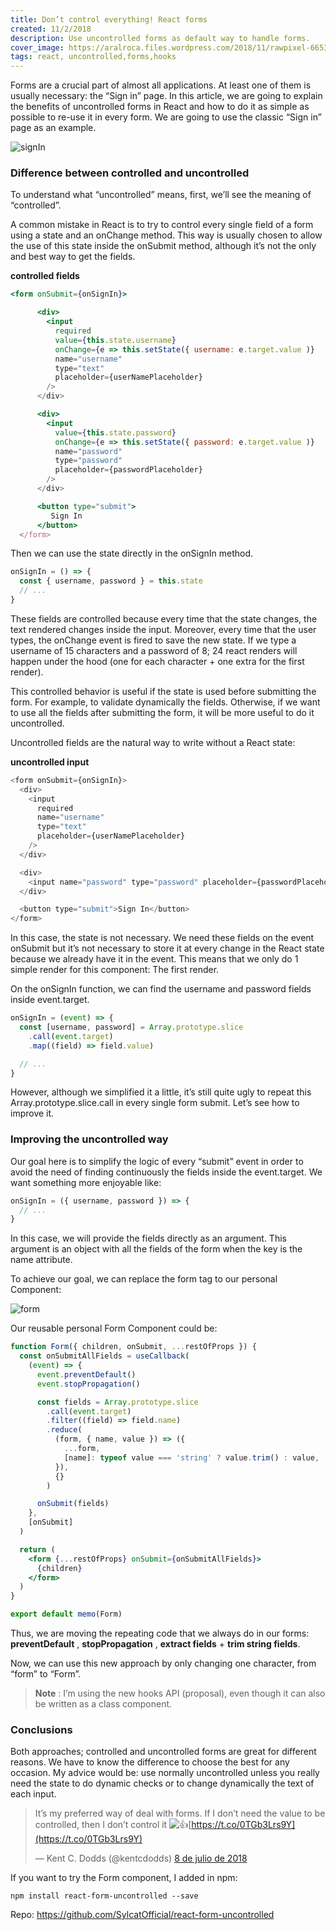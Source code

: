 ```yaml
---
title: Don’t control everything! React forms
created: 11/2/2018
description: Use uncontrolled forms as default way to handle forms.
cover_image: https://aralroca.files.wordpress.com/2018/11/rawpixel-665349-unsplash.jpg?w=2560&h=1200&crop=1
tags: react, uncontrolled,forms,hooks
---
```


Forms are a crucial part of almost all applications. At least one of them is usually necessary: the “Sign in” page. In this article, we are going to explain the benefits of uncontrolled forms in React and how to do it as simple as possible to re-use it in every form. We are going to use the classic “Sign in” page as an example.

![signIn](https://aralroca.files.wordpress.com/2018/11/signin.png?w=960)

### Difference between controlled and uncontrolled

To understand what “uncontrolled” means, first, we’ll see the meaning of “controlled”.

A common mistake in React is to try to control every single field of a form using a state and an onChange method. This way is usually chosen to allow the use of this state inside the onSubmit method, although it’s not the only and best way to get the fields.

**controlled fields**

```jsx
<form onSubmit={onSignIn}>

      <div>
        <input
          required
          value={this.state.username}
          onChange={e => this.setState({ username: e.target.value )}
          name="username"
          type="text"
          placeholder={userNamePlaceholder}
        />
      </div>

      <div>
        <input
          value={this.state.password}
          onChange={e => this.setState({ password: e.target.value )}
          name="password"
          type="password"
          placeholder={passwordPlaceholder}
        />
      </div>

      <button type="submit">
         Sign In
      </button>
  </form>
```

Then we can use the state directly in the onSignIn method.

```js
onSignIn = () => {
  const { username, password } = this.state
  // ...
}
```

These fields are controlled because every time that the state changes, the text rendered changes inside the input. Moreover, every time that the user types, the onChange event is fired to save the new state. If we type a username of 15 characters and a password of 8; 24 react renders will happen under the hood (one for each character + one extra for the first render).

This controlled behavior is useful if the state is used before submitting the form. For example, to validate dynamically the fields. Otherwise, if we want to use all the fields after submitting the form, it will be more useful to do it uncontrolled.

Uncontrolled fields are the natural way to write without a React state:

**uncontrolled input**

```js
<form onSubmit={onSignIn}>
  <div>
    <input
      required
      name="username"
      type="text"
      placeholder={userNamePlaceholder}
    />
  </div>

  <div>
    <input name="password" type="password" placeholder={passwordPlaceholder} />
  </div>

  <button type="submit">Sign In</button>
</form>
```

In this case, the state is not necessary. We need these fields on the event onSubmit but it’s not necessary to store it at every change in the React state because we already have it in the event. This means that we only do 1 simple render for this component: The first render.

On the onSignIn function, we can find the username and password fields inside event.target.

```js
onSignIn = (event) => {
  const [username, password] = Array.prototype.slice
    .call(event.target)
    .map((field) => field.value)

  // ...
}
```

However, although we simplified it a little, it’s still quite ugly to repeat this Array.prototype.slice.call in every single form submit. Let’s see how to improve it.

###

### Improving the uncontrolled way

Our goal here is to simplify the logic of every “submit” event in order to avoid the need of finding continuously the fields inside the event.target. We want something more enjoyable like:

```js
onSignIn = ({ username, password }) => {
  // ...
}
```

In this case, we will provide the fields directly as an argument. This argument is an object with all the fields of the form when the key is the name attribute.

To achieve our goal, we can replace the form tag to our personal Component:

![form](https://aralroca.files.wordpress.com/2018/11/form.png?w=960)

Our reusable personal Form Component could be:

```jsx
function Form({ children, onSubmit, ...restOfProps }) {
  const onSubmitAllFields = useCallback(
    (event) => {
      event.preventDefault()
      event.stopPropagation()

      const fields = Array.prototype.slice
        .call(event.target)
        .filter((field) => field.name)
        .reduce(
          (form, { name, value }) => ({
            ...form,
            [name]: typeof value === 'string' ? value.trim() : value,
          }),
          {}
        )

      onSubmit(fields)
    },
    [onSubmit]
  )

  return (
    <form {...restOfProps} onSubmit={onSubmitAllFields}>
      {children}
    </form>
  )
}

export default memo(Form)
```

Thus, we are moving the repeating code that we always do in our forms: **preventDefault** , **stopPropagation** , **extract fields** + **trim string fields**.

Now, we can use this new approach by only changing one character, from “form” to “Form”.

> **Note** : I’m using the new hooks API (proposal), even though it can also be written as a class component.

###

### Conclusions

Both approaches; controlled and uncontrolled forms are great for different reasons. We have to know the difference to choose the best for any occasion. My advice would be: use normally uncontrolled unless you really need the state to do dynamic checks or to change dynamically the text of each input.

> It’s my preferred way of deal with forms. If I don’t need the value to be controlled, then I don’t control it ![👍](https://s0.wp.com/wp-content/mu-plugins/wpcom-smileys/twemoji/2/72x72/1f44d.png)[https://t.co/0TGb3Lrs9Y](https://t.co/0TGb3Lrs9Y)
>
> — Kent C. Dodds (@kentcdodds) [8 de julio de 2018](https://twitter.com/kentcdodds/status/1015954912075644930?ref_src=twsrc%5Etfw)

If you want to try the Form component, I added in npm:

```
npm install react-form-uncontrolled --save
```

Repo: https://github.com/SylcatOfficial/react-form-uncontrolled
